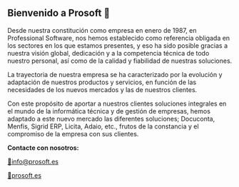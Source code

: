 ## Bienvenido a Prosoft 👋

Desde nuestra constitución como empresa en enero de 1987, en Professional Software, nos hemos establecido como referencia obligada en los sectores en los que estamos presentes, y eso ha sido posible gracias a nuestra visión global, dedicación y a la competencia técnica de todo nuestro personal, así como de la calidad y fiabilidad de nuestras soluciones.

La trayectoria de nuestra empresa se ha caracterizado por la evolución y adaptación de nuestros productos y servicios, en función de las necesidades de los nuevos mercados y las de nuestros clientes.

Con este propósito de aportar a nuestros clientes soluciones integrales en el mundo de la informática técnica y de gestión de empresas, hemos adaptado a este nuevo mercado las diferentes soluciones; Docuconta, Menfis, Sigrid ERP, Licita, Adaio, etc., frutos de la constancia y el compromiso de la empresa con sus clientes.


**Contacte con nosotros:**

[📧info@prosoft.es](mailto:info@prosoft.es)

[🔗prosoft.es](https://prosoft.es/prosoft)

<!--

**Here are some ideas to get you started:**

🙋‍♀️ A short introduction - what is your organization all about?
🌈 Contribution guidelines - how can the community get involved?
👩‍💻 Useful resources - where can the community find your docs? Is there anything else the community should know?
🍿 Fun facts - what does your team eat for breakfast?
🧙 Remember, you can do mighty things with the power of [Markdown](https://docs.github.com/github/writing-on-github/getting-started-with-writing-and-formatting-on-github/basic-writing-and-formatting-syntax)
-->
